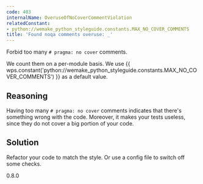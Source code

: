 ```yaml
---
code: 403
internalName: OveruseOfNoCoverCommentViolation
relatedConstant:
- python://wemake_python_styleguide.constants.MAX_NO_COVER_COMMENTS
title: 'Found noqa comments overuse: _'
---
```


Forbid too many `# pragma: no cover` comments.

We count them on a per-module basis. We use
{{ wps.constant('python://wemake_python_styleguide.constants.MAX_NO_COVER_COMMENTS') }} as a default
value.

## Reasoning
Having too many `# pragma: no cover` comments indicates that there's
something wrong with the code. Moreover, it makes your tests
useless, since they do not cover a big portion of your code.

## Solution
Refactor your code to match the style. Or use a config file to
switch off some checks.

<div class="versionadded">

0.8.0

</div>